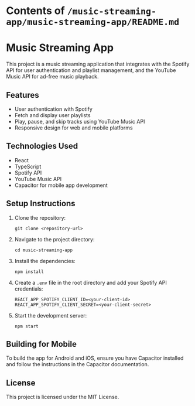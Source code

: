 # Contents of `/music-streaming-app/music-streaming-app/README.md`

# Music Streaming App

This project is a music streaming application that integrates with the Spotify API for user authentication and playlist management, and the YouTube Music API for ad-free music playback.

## Features

- User authentication with Spotify
- Fetch and display user playlists
- Play, pause, and skip tracks using YouTube Music API
- Responsive design for web and mobile platforms

## Technologies Used

- React
- TypeScript
- Spotify API
- YouTube Music API
- Capacitor for mobile app development

## Setup Instructions

1. Clone the repository:
   ```
   git clone <repository-url>
   ```

2. Navigate to the project directory:
   ```
   cd music-streaming-app
   ```

3. Install the dependencies:
   ```
   npm install
   ```

4. Create a `.env` file in the root directory and add your Spotify API credentials:
   ```
   REACT_APP_SPOTIFY_CLIENT_ID=<your-client-id>
   REACT_APP_SPOTIFY_CLIENT_SECRET=<your-client-secret>
   ```

5. Start the development server:
   ```
   npm start
   ```

## Building for Mobile

To build the app for Android and iOS, ensure you have Capacitor installed and follow the instructions in the Capacitor documentation.

## License

This project is licensed under the MIT License.